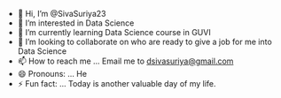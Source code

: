 - 👋 Hi, I’m @SivaSuriya23
- 👀 I’m interested in Data Science
- 🌱 I’m currently learning Data Science course in GUVI
- 💞️ I’m looking to collaborate on who are ready to give a job for me into Data Science
- 📫 How to reach me ... Email me to dsivasuriya@gmail.com
- 😄 Pronouns: ... He
- ⚡ Fun fact: ... Today is another valuable day of my life.

<!---
SivaSuriya23/SivaSuriya23 is a ✨ special ✨ repository because its `README.md` (this file) appears on your GitHub profile.
You can click the Preview link to take a look at your changes.
--->
